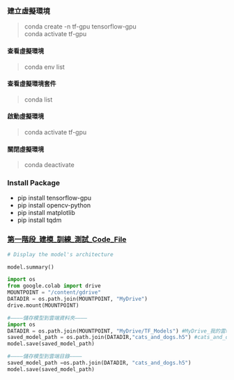 ###

### 建立虛擬環境
> conda create -n tf-gpu tensorflow-gpu <br>
> conda activate tf-gpu
#### 查看虛擬環境  <br>
> conda env list <br>
#### 查看虛擬環境套件  <br>
> conda list <br>
#### 啟動虛擬環境
> conda activate tf-gpu
#### 關閉虛擬環境
> conda deactivate

### Install Package
 - pip install tensorflow-gpu
 - pip install opencv-python 
 - pip install matplotlib 
 - pip install tqdm

###
### [第一階段_建模_訓練_測試_Code_File](https://github.com/ChengHan16/Cs4high_4080E036/blob/master/Artificial%20Intelligence%E3%80%8A111-1%E3%80%8B/11-21/Code_File/AI_1121-Ver.2.ipynb)
```py
# Display the model's architecture

model.summary()
```
```py
import os
from google.colab import drive
MOUNTPOINT = "/content/gdrive"
DATADIR = os.path.join(MOUNTPOINT, "MyDrive")
drive.mount(MOUNTPOINT)
```
```py
#————儲存模型到雲端資料夾————
import os
DATADIR = os.path.join(MOUNTPOINT, "MyDrive/TF_Models") #MyDrive_我的雲端, TF_Models_資料夾
saved_model_path = os.path.join(DATADIR,"cats_and_dogs.h5") #cats_and_dogs.h5_模型名稱
model.save(saved_model_path)
```
```py
#————儲存模型到雲端目錄————
saved_model_path =os.path.join(DATADIR, "cats_and_dogs.h5")
model.save(saved_model_path)
```
